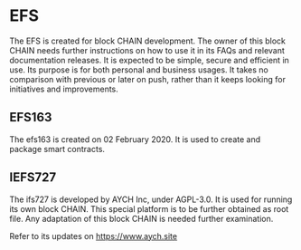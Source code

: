 # EFS

The EFS is created for block CHAIN development. The owner of this block CHAIN needs further instructions on how to use it in its FAQs and relevant documentation releases.
It is expected to be simple, secure and efficient in use. Its purpose is for both personal and business usages. It takes no comparison with previous or later on push, rather than it keeps looking for initiatives and improvements.


## EFS163
The efs163 is created on 02 February 2020. It is used to create and package smart contracts.



## IEFS727
The ifs727 is developed by AYCH Inc, under AGPL-3.0.
It is used for running its own block CHAIN. This special platform is to be further obtained as root file.
Any adaptation of this block CHAIN is needed further examination.

Refer to its updates on https://www.aych.site
